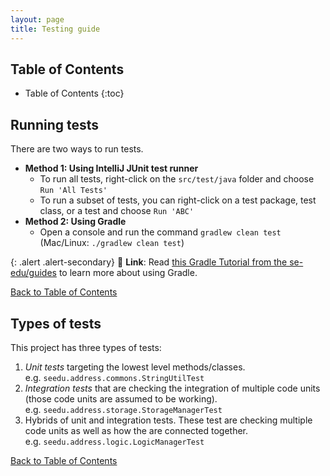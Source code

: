 ```yaml
---
layout: page
title: Testing guide
---
```


## Table of Contents

* Table of Contents
{:toc}

## Running tests

There are two ways to run tests.

* **Method 1: Using IntelliJ JUnit test runner**
  * To run all tests, right-click on the `src/test/java` folder and choose `Run 'All Tests'`
  * To run a subset of tests, you can right-click on a test package,
    test class, or a test and choose `Run 'ABC'`
* **Method 2: Using Gradle**
  * Open a console and run the command `gradlew clean test` (Mac/Linux: `./gradlew clean test`)

{: .alert .alert-secondary}
:link: **Link**: Read [this Gradle Tutorial from the se-edu/guides](https://se-education.org/guides/tutorials/gradle.html) to learn more about using Gradle.

[Back to Table of Contents](#table-of-contents)
## Types of tests

This project has three types of tests:

1. *Unit tests* targeting the lowest level methods/classes.  
   e.g. `seedu.address.commons.StringUtilTest`
1. *Integration tests* that are checking the integration of multiple code units (those code units are assumed to be working).  
   e.g. `seedu.address.storage.StorageManagerTest`
1. Hybrids of unit and integration tests. These test are checking multiple code units as well as how the are connected together.    
   e.g. `seedu.address.logic.LogicManagerTest`
   
[Back to Table of Contents](#table-of-contents)
